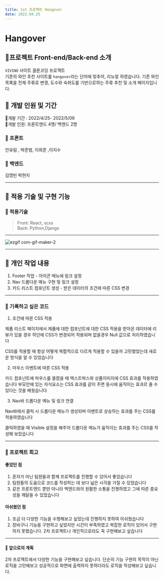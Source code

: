 ```yaml
---
title: 1st 프로젝트 Hangover
date: 2022.04.25
---
```


# Hangover

## 🍻프로젝트 Front-end/Back-end 소개

`VIVINO` 사이트 클론코딩 프로젝트  
기존의 와인 추천 사이트를 `hangover`라는 단어에 맞추어, 리뉴얼 하였습니다.
기존 와인 목록을 전체 주류로 변경, 도수와 숙취도를 기반으로하는 주류 추천 및 소개 페이지입니다.

## 🍻 개발 인원 및 기간

🍻개발 기간 : 2022/4/25- 2022/5/09  
🍻개발 인원: 프론트엔드 4명/ 백엔드 2명

### 🍻 프론트

안유림 , 박준범, 이희준 ,이지수

### 🍻 백엔드

김영빈 박현지

---

## 🍻 적용 기술 및 구현 기능

### 🍻 적용기술

> Front: React, scss  
> Back: Python,Django

---
![ezgif com-gif-maker-2](https://user-images.githubusercontent.com/100202039/167241822-a1b7a375-05be-4aa3-ab3d-a53bb4c19158.gif)

---
## 🍻 개인 작업 내용
1. Footer 작업 - 아이콘 메뉴에 링크 설정
2. Nav 드롭다운 메뉴 구현 및 링크 설정
3. 카드 리스트 컴포넌트 생성  - 받은 데이터의 조건에 따른 CSS 변경

---
### 🍻 기록하고 싶은 코드

1. 조건에 따른 CSS 적용

제품 리스트 페이지에서 제품에 대한 컴포넌트에 대한 CSS 적용을 받아온 데이터에 리뷰가 있을 경우 하단에 CSS가 변경되어 적용되며 없을경우 Null 값으로 처리하였습니다

CSS를 적용할 때 항상 어떻게 복합적으로 다르게 적용할 수 있을까 고민했었는데 새로운 방식을 알 수 있었습니다

2. 마우스 이벤트에 따른 CSS 적용

카드 컴포넌트에 마우스를 올렸을 때 텍스트박스와 상품이미지에  CSS 효과를 적용하였습니다
부모안에 있는 자식요소는 CSS 효과를 같이 주면 동시에 움직이는 효과르 줄 수 있다는 것을 배웠습니다


3. Nav바 드롭다운 메뉴 및 링크 연결

Nav바에서 클릭 시 드롭다운 메뉴가 생성되며 이벤트로 상승하는 효과를 주는 CSS를 적용하였습니다

클릭하였을 때 Visible 설정을 해주어 드롭다운 메뉴가 움직이는 효과를 주는 CSS를 작성해 보았습니다

---
### 🍻 프로젝트 회고

#### 좋았던 점
1. 혼자가 아닌 팀원들과 함께 프로젝트를 진행할 수 있어서 좋았습니다
2. 팀원들의 도움으로 코드를 작성하는 데 보다 넓은 시각을 가질 수 있었습니다
3. 같은 프론트엔드 뿐만 아니라 백엔드와의 원활한 소통을 진행하였고 그에 따른 중요성을 깨달을 수 있었습니다

#### 아쉬웠던 점
1. 조금 더 다양한 기능을 수행해보고 싶었는데 진행하지 못하여 아쉬웠습니다
2. 장바구니 기능을 구현하고 싶었지만 시간이 부족하였고 복잡한 로직이 있어서 구현하지 못했습니다. 2차 프로젝트나 개인적으로라도 꼭 구현해보고 싶습니다

---
#### 🍻 앞으로의 계획
2차 프로젝트에서 다양한 기능을 구현해보고 싶습니다. 단순히 기능 구현의 목적이 아닌 로직을 고민해보고 성공적으로 화면에 출력하지 못하더라도 로직을 작성해보고 싶습니다.

